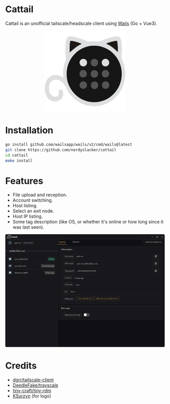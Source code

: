 # Cattail

Cattail is an unofficial tailscale/headscale client using [Wails](https://wails.io) (Go + Vue3).

<div style="text-align: center;">
    <img src="frontend/src/assets/images/logo.png" />
</div>

# Installation

```bash
go install github.com/wailsapp/wails/v2/cmd/wails@latest
git clone https://github.com/nerdyslacker/cattail
cd cattail
make install
```

# Features

* File upload and reception.
* Account switching.
* Host listing.
* Select an exit node.
* Host IP listing.
* Some tag description (like OS, or whether it's online or how long since it was last seen).

<div style="text-align: center;">
    <img src="_images/screenshot.png" />
</div>

# Credits 

* [dgrr/tailscale-client](https://github.com/dgrr/tailscale-client)
* [DeedleFake/trayscale](https://github.com/DeedleFake/trayscale)
* [tiny-craft/tiny-rdm](https://github.com/tiny-craft/tiny-rdm)
* [KSurzyn](https://github.com/KSurzyn) (for logo)